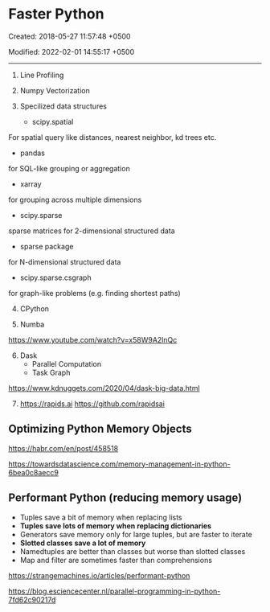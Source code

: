 # Faster Python

Created: 2018-05-27 11:57:48 +0500

Modified: 2022-02-01 14:55:17 +0500

---

1. Line Profiling

2. Numpy Vectorization

3. Specilized data structures

   - scipy.spatial

For spatial query like distances, nearest neighbor, kd trees etc.

- pandas

for SQL-like grouping or aggregation

- xarray

for grouping across multiple dimensions

- scipy.sparse

sparse matrices for 2-dimensional structured data

- sparse package

for N-dimensional structured data

- scipy.sparse.csgraph

for graph-like problems (e.g. finding shortest paths)

4. CPython

5. Numba

<https://www.youtube.com/watch?v=x58W9A2lnQc>

6. Dask
    - Parallel Computation
    - Task Graph

<https://www.kdnuggets.com/2020/04/dask-big-data.html>

7. <https://rapids.ai> <https://github.com/rapidsai>

## Optimizing Python Memory Objects

<https://habr.com/en/post/458518>

<https://towardsdatascience.com/memory-management-in-python-6bea0c8aecc9>

## Performant Python (reducing memory usage)

- Tuples save a bit of memory when replacing lists
- **Tuples save lots of memory when replacing dictionaries**
- Generators save memory only for large tuples, but are faster to iterate
- **Slotted classes save a lot of memory**
- Namedtuples are better than classes but worse than slotted classes
- Map and filter are sometimes faster than comprehensions

<https://strangemachines.io/articles/performant-python>

<https://blog.esciencecenter.nl/parallel-programming-in-python-7fd62c90217d>
